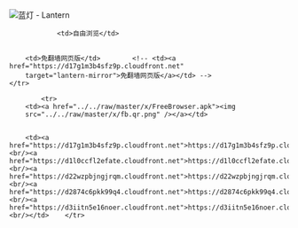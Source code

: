 

<img src="../../raw/master/x/8e0a2b81.c82003be.LanternYellow2.png" alt="蓝灯 - Lantern"/>
<table>
    <tr>
                
                <td>自由浏览</td>
        
        
        <td>免翻墙网页版</td>        <!-- <td><a href="https://d17g1m3b4sfz9p.cloudfront.net"
        target="lantern-mirror">免翻墙网页版</a></td> -->
    </tr>
    
            <tr>
        <td><a href="../../raw/master/x/FreeBrowser.apk"><img
        src="../../raw/master/x/fb.qr.png" /></a></td>

        
        <td><a href="https://d17g1m3b4sfz9p.cloudfront.net">https://d17g1m3b4sfz9p.cloudfront.net</a><br/><a href="https://d1l0ccfl2efate.cloudfront.net">https://d1l0ccfl2efate.cloudfront.net</a><br/><a href="https://d22wzpbjngjrqm.cloudfront.net">https://d22wzpbjngjrqm.cloudfront.net</a><br/><a href="https://d2874c6pkk99q4.cloudfront.net">https://d2874c6pkk99q4.cloudfront.net</a><br/><a href="https://d3iitn5e16noer.cloudfront.net">https://d3iitn5e16noer.cloudfront.net</a><br/></td>    </tr>
</table>
